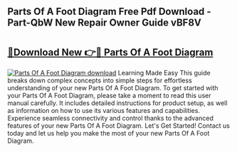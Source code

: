 ## Parts Of A Foot Diagram Free Pdf Download - Part-QbW New Repair Owner Guide vBF8V

# <h2><a href="http://dfnylo0.blite.top/?on=Parts+Of+A+Foot+Diagram">🔗Download New 👉🔴 Parts Of A Foot Diagram</a></h2>

[![Parts Of A Foot Diagram download](https://i.imgur.com/lujVjoI.png)](http://dfnylo0.blite.top/?on=Parts+Of+A+Foot+Diagram)
Learning Made Easy This guide breaks down complex concepts into simple steps for effortless understanding of your new Parts Of A Foot Diagram. To get started with your Parts Of A Foot Diagram, please take a moment to read this user manual carefully. It includes detailed instructions for product setup, as well as information on how to use its various features and capabilities. Experience seamless connectivity and control thanks to the advanced features of your new Parts Of A Foot Diagram. Let's Get Started! Contact us today and let us help you make the most of your new Parts Of A Foot Diagram.
